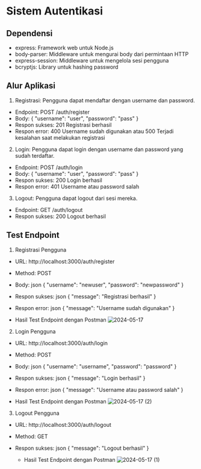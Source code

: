 # Sistem Autentikasi

## Dependensi
- express: Framework web untuk Node.js
- body-parser: Middleware untuk mengurai body dari permintaan HTTP
- express-session: Middleware untuk mengelola sesi pengguna
- bcryptjs: Library untuk hashing password

## Alur Aplikasi
1. Registrasi: Pengguna dapat mendaftar dengan username dan password.
  - Endpoint: POST /auth/register
  - Body: { "username": "user", "password": "pass" }
  - Respon sukses: 201 Registrasi berhasil
  - Respon error: 400 Username sudah digunakan atau 500 Terjadi kesalahan saat melakukan registrasi

2. Login: Pengguna dapat login dengan username dan password yang sudah terdaftar.
  - Endpoint: POST /auth/login
  - Body: { "username": "user", "password": "pass" }
  - Respon sukses: 200 Login berhasil
  - Respon error: 401 Username atau password salah

3. Logout: Pengguna dapat logout dari sesi mereka.
  - Endpoint: GET /auth/logout
  - Respon sukses: 200 Logout berhasil

## Test Endpoint
1. Registrasi Pengguna
  - URL: http://localhost:3000/auth/register
  - Method: POST
  - Body:
    json
      {
        "username": "newuser",
        "password": "newpassword"
      }

  - Respon sukses:
    json
      {
        "message": "Registrasi berhasil"
      }
  - Respon error:
    json
    {
      "message": "Username sudah digunakan"
    }

  - Hasil Test Endpoint dengan Postman
    ![2024-05-17](https://github.com/rimbasudarmadi/sistem-autentikasi/assets/113418908/2720e231-c174-45dc-809d-5ad873e2bcfd)
 

2. Login Pengguna
  - URL: http://localhost:3000/auth/login
  - Method: POST
  - Body:
    json
    {
      "username": "username",
      "password": "password"
    }
    
  - Respon sukses:
    json
    {
      "message": "Login berhasil"
    }
    
  - Respon error:
    json
    {
      "message": "Username atau password salah"
    }

  - Hasil Test Endpoint dengan Postman
    ![2024-05-17 (2)](https://github.com/rimbasudarmadi/sistem-autentikasi/assets/113418908/a28ff22c-837e-4942-808e-aeed1adec86c)

3. Logout Pengguna
  - URL: http://localhost:3000/auth/logout
  - Method: GET
  - Respon sukses:
    json
    {
      "message": "Logout berhasil"
    }

    - Hasil Test Endpoint dengan Postman
      ![2024-05-17 (1)](https://github.com/rimbasudarmadi/sistem-autentikasi/assets/113418908/683c6b9e-7b96-482b-aa1d-2335e84c5134)

